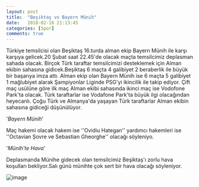 ```yaml
---
layout: post
title:  "Beşiktaş vs Bayern Münih"
date:   2018-02-18 21:13:45
categories: [Spor]
comments: true
---
```


Türkiye temsilcisi olan Beşiktaş 16.turda alman ekip Bayern Münih ile karşı karşıya gelicek.20 Şubat saat 22.45'de olacak maçta temsilcimiz
deplasman sahada olacak. Birçok Türk taraftar temsilcimizi desteklemek için Alman ekibin sahasına gidicek.Beşiktaş 6 maçta 4 galibiyet 2 
beraberlik ile büyük bir başarıya imza attı. Alman ekip olan Bayern Münih ise 6 maçta 5 galibiyet 1 mağlubiyet alarak Şampiyonlar Liginde 
PSG'yi ikincilik ile takip ediyor. Çift maç usülüne göre ilk maç Alman ekibi sahasında ikinci maç ise Vodofone Park'ta olacak. Türk taraftarlar ise Vodafone Park'ta büyük ilgi olacağından heyecanlı. Çoğu Türk ve Almanya'da yaşayan Türk taraftarlar Alman ekibin sahasına gidiceği 
düşünülüyor.

'*Bayern Münih*'

Maç hakemi olacak hakem ise ''Ovidiu Hategan'' yardımcı hakemleri ise ''Octavian Șovre ve Sebastian Gheorghe'' olacağı söyleniyo.

'*Münih'te Hava*'

Deplasmanda Münihe gidecek olan temsilcimiz Beşiktaş'ı zorlu hava koşulları bekliyor.Salı günü münihte çok sert bir hava olacağı 
söyleniyor.


![image](http://cdn.webtekno.com/media/cache/content_detail_v2/article/37720/besiktas-la-eslesen-bayern-munchen-in-twitter-hesabindan-turkce-mesaj-1513002943.jpg)
